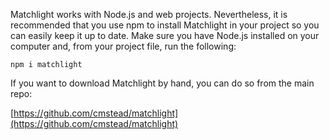 <!--bl
    (filemeta
        (title "Installation")
    )
/bl-->

Matchlight works with Node.js and web projects. Nevertheless, it is recommended that you 
use npm to install Matchlight in your project so you can easily keep it up to date. Make sure you have Node.js installed on your computer and, from your project file, run the following:

`npm i matchlight`

If you want to download Matchlight by hand, you can do so from the main repo:

[https://github.com/cmstead/matchlight](https://github.com/cmstead/matchlight)

